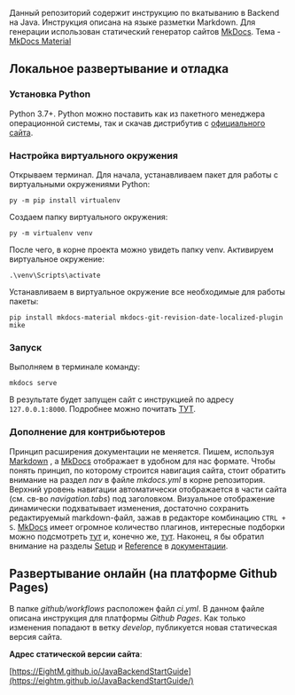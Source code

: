 Данный репозиторий содержит инструкцию по вкатыванию в Backend на Java.
Инструкция описана на языке разметки Markdown. Для генерации использован статический генератор сайтов [MkDocs](https://www.mkdocs.org/). Тема - [MkDocs Material](https://squidfunk.github.io/mkdocs-material/)

## Локальное развертывание и отладка

### Установка Python

Python 3.7+. Python можно поставить как из пакетного менеджера операционной системы, так и скачав дистрибутив с [официального сайта](https://www.python.org/).

### Настройка виртуального окружения

Открываем терминал. Для начала, устанавливаем пакет для работы с виртуальными окружениями Python:

`py -m pip install virtualenv`

Создаем папку виртуального окружения:

`py -m virtualenv venv`

После чего, в корне проекта можно увидеть папку venv.
Активируем виртуальное окружение:

`.\venv\Scripts\activate`

Устанавливаем в виртуальное окружение все необходимые для работы пакеты:

`pip install mkdocs-material mkdocs-git-revision-date-localized-plugin mike`

### Запуск

Выполняем в терминале команду:

`mkdocs serve`

В результате будет запущен сайт с инструкцией по адресу `127.0.0.1:8000`.
Подробнее можно почитать [ТУТ](https://squidfunk.github.io/mkdocs-material/creating-your-site).

### Дополнение для контрибьютеров

Принцип расширения документации не меняется. Пишем, используя [Markdown](https://www.markdownguide.org/) ,  а [MkDocs](https://www.mkdocs.org/) отображает в удобном для нас формате. Чтобы понять принцип, по которому строится навигация сайта, стоит обратить внимание на раздел *nav* в файле *mkdocs.yml* в корне репозитория. Верхний уровень навигации автоматически отображается в части сайта (см. св-во *navigation.tabs*) под заголовком.
Визуальное отображение динамически подхватывает изменения, достаточно сохранить редактируемый markdown-файл, зажав в редакторе комбинацию `CTRL + S`.
[MkDocs](https://www.mkdocs.org/) имеет огромное количество плагинов, интересные подборки можно подсмотреть [тут](https://github.com/mkdocs/best-of-mkdocs) и, конечно же, [тут](https://squidfunk.github.io/mkdocs-material/reference/). 
Наконец, я бы обратил внимание на разделы [Setup](https://squidfunk.github.io/mkdocs-material/setup/) и [Reference](https://squidfunk.github.io/mkdocs-material/reference/) в [документации](https://squidfunk.github.io/mkdocs-material/).


## Развертывание онлайн (на платформе Github Pages)

В папке *github/workflows* расположен файл *ci.yml*. В данном файле описана инструкция для платформы *Github Pages*. Как только изменения попадают в ветку *develop*, публикуется новая статическая версия сайта.

**Адрес статической версии сайта**:

 [https://EightM.github.io/JavaBackendStartGuide](https://eightm.github.io/JavaBackendStartGuide/)